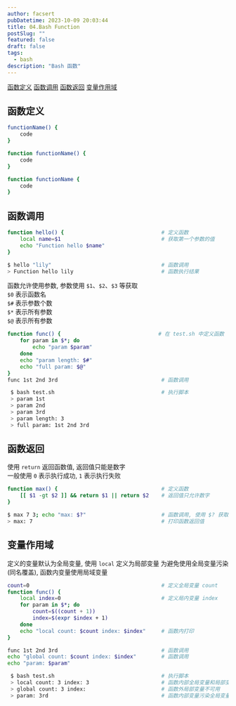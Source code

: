 ```yaml
---
author: facsert
pubDatetime: 2023-10-09 20:03:44
title: 04.Bash Function
postSlug: ""
featured: false
draft: false
tags:
  - bash
description: "Bash 函数"
---
```


<!--
 * @Author: facsert
 * @Date: 2023-10-09 20:03:44
 * @LastEditTime: 2023-10-09 20:42:30
 * @LastEditors: facsert
 * @Description:
-->

[函数定义](#函数定义)
[函数调用](#函数调用)
[函数返回](#函数返回)
[变量作用域](#变量作用域)

## 函数定义

```bash
functionName() {
    code
}

function functionName() {
    code
}

function functionName {
    code
}
```

## 函数调用

```bash
function hello() {                               # 定义函数
    local name=$1                                # 获取第一个参数的值
    echo "Function hello $name"
}

$ hello "lily"                                   # 函数调用
> Function hello lily                            # 函数执行结果
```

函数允许使用参数, 参数使用 `$1`、`$2`、`$3` 等获取  
`$0` 表示函数名  
`$#` 表示参数个数  
`$*` 表示所有参数  
`$@` 表示所有参数

```bash
function func() {                               # 在 test.sh 中定义函数
    for param in $*; do
        echo "param $param"
    done
    echo "param length: $#"
    echo "full param: $@"
}
func 1st 2nd 3rd                                 # 函数调用

 $ bash test.sh                                  # 执行脚本
 > param 1st
 > param 2nd
 > param 3rd
 > param length: 3
 > full param: 1st 2nd 3rd
```

## 函数返回

使用 `return` 返回函数值, 返回值只能是数字  
一般使用 `0` 表示执行成功, `1` 表示执行失败

```bash
function max() {                                 # 定义函数
    [[ $1 -gt $2 ]] && return $1 || return $2    # 返回值只允许数字
}

$ max 7 3; echo "max: $?"                        # 函数调用, 使用 $? 获取函数返回值
> max: 7                                         # 打印函数返回值
```

## 变量作用域

定义的变量默认为全局变量, 使用 `local` 定义为局部变量
为避免使用全局变量污染(同名覆盖), 函数内变量使用局域变量

```bash
count=0                                          # 定义全局变量 count
function func() {
    local index=0                                # 定义局内变量 index
    for param in $*; do
        count=$((count + 1))
        index=$(expr $index + 1)
    done
    echo "local count: $count index: $index"     # 函数内打印
}

func 1st 2nd 3rd                                 # 函数调用
echo "global count: $count index: $index"        # 函数调用
echo "param: $param"

 $ bash test.sh                                  # 执行脚本
 > local count: 3 index: 3                       # 函数内部全局变量和局部变量都可用
 > global count: 3 index:                        # 函数外局部变量不可用
 > param: 3rd                                    # 函数内部变量污染全局变量
```
